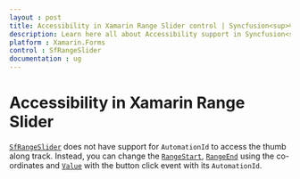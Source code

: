 ```yaml
---
layout : post
title: Accessibility in Xamarin Range Slider control | Syncfusion<sup>®</sup>
description: Learn here all about Accessibility support in Syncfusion<sup>®</sup> Xamarin Range Slider (SfRangeSlider) control and more.
platform : Xamarin.Forms
control : SfRangeSlider
documentation : ug
---
```


# Accessibility in Xamarin Range Slider

[`SfRangeSlider`](https://help.syncfusion.com/cr/xamarin/Syncfusion.SfRangeSlider.XForms.SfRangeSlider.html) does not have support for `AutomationId` to access the thumb along track. Instead, you can change the [`RangeStart`](https://help.syncfusion.com/cr/xamarin/Syncfusion.SfRangeSlider.XForms.SfRangeSlider.html#Syncfusion_SfRangeSlider_XForms_SfRangeSlider_RangeStart), [`RangeEnd`](https://help.syncfusion.com/cr/xamarin/Syncfusion.SfRangeSlider.XForms.SfRangeSlider.html#Syncfusion_SfRangeSlider_XForms_SfRangeSlider_RangeEnd) using the co-ordinates and [`Value`](https://help.syncfusion.com/cr/xamarin/Syncfusion.SfRangeSlider.XForms.SfRangeSlider.html#Syncfusion_SfRangeSlider_XForms_SfRangeSlider_Value) with the button click event with its `AutomationId`.
